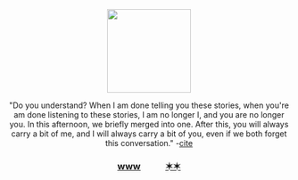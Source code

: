 <!---
Inspiration from Nida Khan's Tutorial: https://www.sitepoint.com/github-profile-readme/
--->

<!--- Header Section --->
<div id="header" align="center">

  <!--- PFP is the original starwalker from Toby Fox's deltarune --->
  <img src="https://64.media.tumblr.com/66e6e917aff09353134d6354663e2cd6/9870ac119e3c1274-56/s1280x1920/1b6e27ef27847091890babad5cbb4e6586206a3e.gifv" width="150"/>


  <p>"Do you understand? When I am done telling you these stories, when you're am done listening to these stories, I am no longer I, and you are no longer you. In this afternoon, we briefly merged into one. After this, you will always carry a bit of me, and I will always carry a bit of you, even if we both forget this conversation." -<a href="https://www.tiktok.com/@liminalonions/video/7133426603916348718">cite</a></p>

  <h3>
    <a href="cbannon.com">www</a> &emsp; &emsp;
    <a href="https://www.are.na/christopher-bannon">✶✶</a>
  </h3>

</div>




<!---
Cbannon35/Cbannon35 is a ✨ special ✨ repository because its `README.md` (this file) appears on your GitHub profile.
You can click the Preview link to take a look at your changes.
--->
